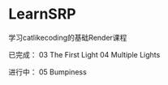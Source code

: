 # LearnSRP
学习catlikecoding的基础Render课程

已完成：
03 The First Light
04 Multiple Lights

进行中：
05 Bumpiness
